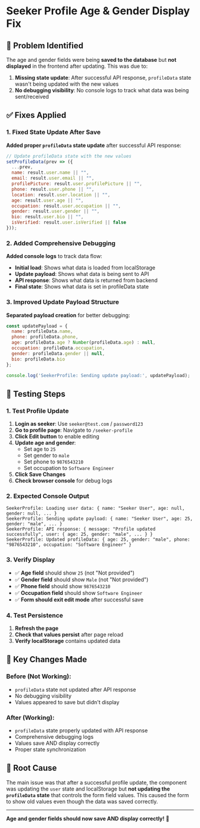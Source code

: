 # Seeker Profile Age & Gender Display Fix

## 🚨 Problem Identified
The age and gender fields were being **saved to the database** but **not displayed** in the frontend after updating. This was due to:

1. **Missing state update**: After successful API response, `profileData` state wasn't being updated with the new values
2. **No debugging visibility**: No console logs to track what data was being sent/received

## ✅ Fixes Applied

### 1. Fixed State Update After Save
**Added proper `profileData` state update** after successful API response:
```javascript
// Update profileData state with the new values
setProfileData(prev => ({
  ...prev,
  name: result.user.name || "",
  email: result.user.email || "",
  profilePicture: result.user.profilePicture || "",
  phone: result.user.phone || "",
  location: result.user.location || "",
  age: result.user.age || "",
  occupation: result.user.occupation || "",
  gender: result.user.gender || "",
  bio: result.user.bio || "",
  isVerified: result.user.isVerified || false
}));
```

### 2. Added Comprehensive Debugging
**Added console logs** to track data flow:
- **Initial load**: Shows what data is loaded from localStorage
- **Update payload**: Shows what data is being sent to API
- **API response**: Shows what data is returned from backend
- **Final state**: Shows what data is set in profileData state

### 3. Improved Update Payload Structure
**Separated payload creation** for better debugging:
```javascript
const updatePayload = {
  name: profileData.name,
  phone: profileData.phone,
  age: profileData.age ? Number(profileData.age) : null,
  occupation: profileData.occupation,
  gender: profileData.gender || null,
  bio: profileData.bio
};

console.log('SeekerProfile: Sending update payload:', updatePayload);
```

## 🧪 Testing Steps

### 1. Test Profile Update
1. **Login as seeker**: Use `seeker@test.com` / `password123`
2. **Go to profile page**: Navigate to `/seeker-profile`
3. **Click Edit button** to enable editing
4. **Update age and gender**:
   - Set age to `25`
   - Set gender to `male`
   - Set phone to `9876543210`
   - Set occupation to `Software Engineer`
5. **Click Save Changes**
6. **Check browser console** for debug logs

### 2. Expected Console Output
```
SeekerProfile: Loading user data: { name: "Seeker User", age: null, gender: null, ... }
SeekerProfile: Sending update payload: { name: "Seeker User", age: 25, gender: "male", ... }
SeekerProfile: API response: { message: "Profile updated successfully", user: { age: 25, gender: "male", ... } }
SeekerProfile: Updated profileData: { age: 25, gender: "male", phone: "9876543210", occupation: "Software Engineer" }
```

### 3. Verify Display
- ✅ **Age field** should show `25` (not "Not provided")
- ✅ **Gender field** should show `Male` (not "Not provided")
- ✅ **Phone field** should show `9876543210`
- ✅ **Occupation field** should show `Software Engineer`
- ✅ **Form should exit edit mode** after successful save

### 4. Test Persistence
1. **Refresh the page**
2. **Check that values persist** after page reload
3. **Verify localStorage** contains updated data

## 🔧 Key Changes Made

### Before (Not Working):
- `profileData` state not updated after API response
- No debugging visibility
- Values appeared to save but didn't display

### After (Working):
- `profileData` state properly updated with API response
- Comprehensive debugging logs
- Values save AND display correctly
- Proper state synchronization

## 🎯 Root Cause
The main issue was that after a successful profile update, the component was updating the `user` state and localStorage but **not updating the `profileData` state** that controls the form field values. This caused the form to show old values even though the data was saved correctly.

---

**Age and gender fields should now save AND display correctly!** 🎉
